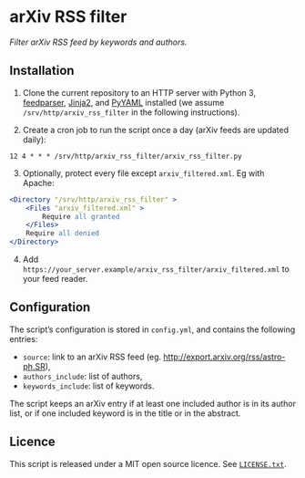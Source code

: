 
# arXiv RSS filter

*Filter arXiv RSS feed by keywords and authors.*


## Installation

1. Clone the current repository to an HTTP server with Python 3, [feedparser],
[Jinja2], and [PyYAML] installed (we assume `/srv/http/arxiv_rss_filter` in the
following instructions).

2. Create a cron job to run the script once a day (arXiv feeds are updated daily):

~~~crontab
12 4 * * * /srv/http/arxiv_rss_filter/arxiv_rss_filter.py
~~~

3. Optionally, protect every file except `arxiv_filtered.xml`. Eg with Apache:

~~~apache
<Directory "/srv/http/arxiv_rss_filter" >
    <Files "arxiv_filtered.xml" >
        Require all granted
    </Files>
    Require all denied
</Directory>
~~~

[feedparser]: https://pypi.org/project/feedparser/
[Jinja2]: https://pypi.org/project/Jinja2/
[PyYAML]: https://pypi.org/project/PyYAML/

4. Add `https://your_server.example/arxiv_rss_filter/arxiv_filtered.xml` to
   your feed reader.


## Configuration

The script’s configuration is stored in `config.yml`, and contains the
following entries:

- `source`: link to an arXiv RSS feed
  (eg. <http://export.arxiv.org/rss/astro-ph.SR>),
- `authors_include`: list of authors,
- `keywords_include`: list of keywords.

The script keeps an arXiv entry if at least one included author is in its
author list, or if one included keyword is in the title or in the abstract.


## Licence

This script is released under a MIT open source licence. See
[`LICENSE.txt`](LICENSE.txt).
